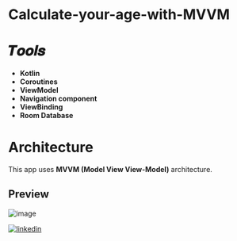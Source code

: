 # Calculate-your-age-with-MVVM
# 𝑻𝒐𝒐𝒍𝒔
- **Kotlin**
- **Coroutines**
- **ViewModel**
- **Navigation component**
- **ViewBinding**
- **Room Database**
# Architecture 
This app uses **MVVM (Model View View-Model)** architecture.
 
## Preview
![image](https://github.com/essamheshmy/Calculate-your-age-with-MVVM/assets/110932669/4d47c030-93cc-4342-89df-a4d3b9680a14)

[![linkedin](https://img.shields.io/badge/linkedin-0A66C2?style=for-the-badge&logo=linkedin&logoColor=white)](https://www.linkedin.com/in/essamheshmy/)

